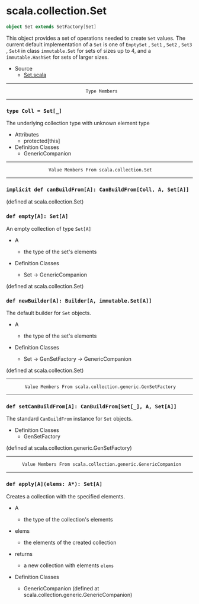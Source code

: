 
#                             scala.collection.Set                             #

```scala
object Set extends SetFactory[Set]
```

This object provides a set of operations needed to create `Set` values. The
current default implementation of a `Set` is one of `EmptySet` , `Set1` ,
 `Set2` , `Set3` , `Set4` in class `immutable.Set` for sets of sizes up to 4,
and a `immutable.HashSet` for sets of larger sizes.

* Source
  * [Set.scala](https://github.com/scala/scala/tree/6d09a1ba5f/src/library/scala/collection/Set.scala#L1)


--------------------------------------------------------------------------------
                                  Type Members
--------------------------------------------------------------------------------


### `type Coll = Set[_]`                                                     ###

The underlying collection type with unknown element type

* Attributes
  * protected[this]
* Definition Classes
  * GenericCompanion


--------------------------------------------------------------------------------
                    Value Members From scala.collection.Set
--------------------------------------------------------------------------------


### `implicit def canBuildFrom[A]: CanBuildFrom[Coll, A, Set[A]]`            ###

(defined at scala.collection.Set)


### `def empty[A]: Set[A]`                                                   ###

An empty collection of type `Set[A]`

* A
  * the type of the set's elements

* Definition Classes
  * Set → GenericCompanion

(defined at scala.collection.Set)


### `def newBuilder[A]: Builder[A, immutable.Set[A]]`                        ###

The default builder for `Set` objects.

* A
  * the type of the set's elements

* Definition Classes
  * Set → GenSetFactory → GenericCompanion

(defined at scala.collection.Set)


--------------------------------------------------------------------------------
           Value Members From scala.collection.generic.GenSetFactory
--------------------------------------------------------------------------------


### `def setCanBuildFrom[A]: CanBuildFrom[Set[_], A, Set[A]]`                ###

The standard `CanBuildFrom` instance for `Set` objects.

* Definition Classes
  * GenSetFactory

(defined at scala.collection.generic.GenSetFactory)


--------------------------------------------------------------------------------
          Value Members From scala.collection.generic.GenericCompanion
--------------------------------------------------------------------------------


### `def apply[A](elems: A*): Set[A]`                                        ###

Creates a collection with the specified elements.

* A
  * the type of the collection's elements
* elems
  * the elements of the created collection
* returns
  * a new collection with elements `elems`

* Definition Classes
  * GenericCompanion
(defined at scala.collection.generic.GenericCompanion)
